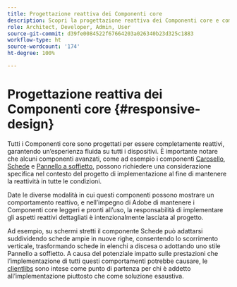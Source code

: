 ```yaml
---
title: Progettazione reattiva dei Componenti core
description: Scopri la progettazione reattiva dei Componenti core e come può influenzare il progetto.
role: Architect, Developer, Admin, User
source-git-commit: d39fe0084522f67664203a026340b23d325c1883
workflow-type: ht
source-wordcount: '174'
ht-degree: 100%

---
```



# Progettazione reattiva dei Componenti core {#responsive-design}

Tutti i Componenti core sono progettati per essere completamente reattivi, garantendo un’esperienza fluida su tutti i dispositivi. È importante notare che alcuni componenti avanzati, come ad esempio i componenti [Carosello](/help/components/carousel.md), [Schede](/help/components/tabs.md) e [Pannello a soffietto,](/help/components/accordion.md) possono richiedere una considerazione specifica nel contesto del progetto di implementazione al fine di mantenere la reattività in tutte le condizioni.

Date le diverse modalità in cui questi componenti possono mostrare un comportamento reattivo, e nell’impegno di Adobe di mantenere i Componenti core leggeri e pronti all’uso, la responsabilità di implementare gli aspetti reattivi dettagliati è intenzionalmente lasciata al progetto.

Ad esempio, su schermi stretti il componente Schede può adattarsi suddividendo schede ampie in nuove righe, consentendo lo scorrimento verticale, trasformando schede in elenchi a discesa o adottando uno stile Pannello a soffietto. A causa del potenziale impatto sulle prestazioni che l’implementazione di tutti questi comportamenti potrebbe causare, le [clientlibs](/help/developing/including-clientlibs.md#provided) sono intese come punto di partenza per chi è addetto all’implementazione piuttosto che come soluzione esaustiva.
